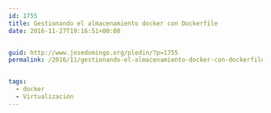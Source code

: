 ```yaml
---
id: 1755
title: Gestionando el almacenamiento docker con Dockerfile
date: 2016-11-27T19:16:51+00:00


guid: http://www.josedomingo.org/pledin/?p=1755
permalink: /2016/11/gestionando-el-almacenamiento-docker-con-dockerfile/


tags:
  - docker
  - Virtualización
---
```

